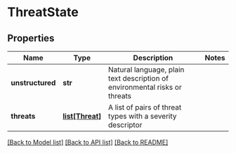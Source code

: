 # ThreatState

## Properties
Name | Type | Description | Notes
------------ | ------------- | ------------- | -------------
**unstructured** | **str** | Natural language, plain text description of environmental risks or threats | 
**threats** | [**list[Threat]**](Threat.md) | A list of pairs of threat types with a severity descriptor | 

[[Back to Model list]](../README.md#documentation-for-models) [[Back to API list]](../README.md#documentation-for-api-endpoints) [[Back to README]](../README.md)

